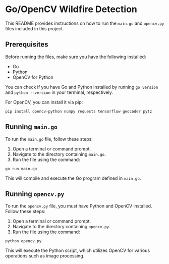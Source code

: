 # Go/OpenCV Wildfire Detection

This README provides instructions on how to run the `main.go` and `opencv.py` files included in this project.

## Prerequisites

Before running the files, make sure you have the following installed:
- Go
- Python
- OpenCV for Python

You can check if you have Go and Python installed by running `go version` and `python --version` in your terminal, respectively.

For OpenCV, you can install it via pip:

```
pip install opencv-python numpy requests tensorflow geocoder pytz
```

## Running `main.go`

To run the `main.go` file, follow these steps:

1. Open a terminal or command prompt.
2. Navigate to the directory containing `main.go`.
3. Run the file using the command:

```
go run main.go
```

This will compile and execute the Go program defined in `main.go`.

## Running `opencv.py`

To run the `opencv.py` file, you must have Python and OpenCV installed. Follow these steps:

1. Open a terminal or command prompt.
2. Navigate to the directory containing `opencv.py`.
3. Run the file using the command:

```
python opencv.py
```

This will execute the Python script, which utilizes OpenCV for various operations such as image processing.